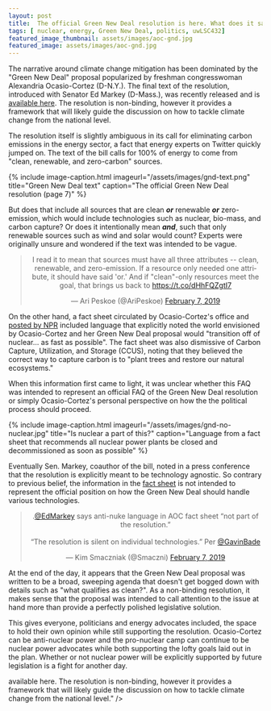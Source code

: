 ```yaml
---
layout: post
title:  The official Green New Deal resolution is here. What does it say about nuclear power?
tags: [ nuclear, energy, Green New Deal, politics, uwLSC432]
featured_image_thumbnail: assets/images/aoc-gnd.jpg
featured_image: assets/images/aoc-gnd.jpg
---
```


The narrative around climate change mitigation has been dominated by the "Green New Deal" proposal popularized by freshman congresswoman Alexandria Ocasio-Cortez (D-N.Y.). The final text of the resolution, introduced with Senator Ed Markey (D-Mass.), was recently released and is <a href="https://apps.npr.org/documents/document.html?id=5729033-Green-New-Deal-FINAL">available here</a>. The resolution is non-binding, however it provides a framework that will likely guide the discussion on how to tackle climate change from the national level.

The resolution itself is slightly ambiguous in its call for eliminating carbon emissions in the energy sector, a fact that energy experts on Twitter quickly jumped on. The text of the bill calls for 100% of energy to come from "clean, renewable, and zero-carbon" sources.

{% include image-caption.html imageurl="/assets/images/gnd-text.png" title="Green New Deal text" caption="The official Green New Deal resolution (page 7)" %}

 But does that include all sources that are clean ***or*** renewable ***or*** zero-emission, which would include technologies such as nuclear, bio-mass, and carbon capture? Or does it intentionally mean ***and***, such that only renewable sources such as wind and solar would count? Experts were originally unsure and wondered if the text was intended to be vague.

<!-- twitter post -->
<center>
<blockquote class="twitter-tweet" data-conversation="none" data-lang="en"><p lang="en" dir="ltr">I read it to mean that sources must have all three attributes -- clean, renewable, and zero-emission. If a resource only needed one attribute, it should have said &#39;or.&#39; And if &quot;clean&quot;-only resources meet the goal, that brings us back to <a href="https://t.co/dHhFQZgtI7">https://t.co/dHhFQZgtI7</a></p>&mdash; Ari Peskoe (@AriPeskoe) <a href="https://twitter.com/AriPeskoe/status/1093520592630886400?ref_src=twsrc%5Etfw">February 7, 2019</a></blockquote> <script async src="https://platform.twitter.com/widgets.js" charset="utf-8"></script>
</center>

On the other hand, a fact sheet circulated by Ocasio-Cortez's office and <a href="https://apps.npr.org/documents/document.html?id=5729035-Green-New-Deal-FAQ">posted by NPR</a> included language that explicitly noted the world envisioned by Ocasio-Cortez and her Green New Deal proposal would "transition off of nuclear... as fast as possible". The fact sheet was also dismissive of Carbon Capture, Utilization, and Storage (CCUS), noting that they believed the correct way to capture carbon is to "plant trees and restore our natural ecosystems."

When this information first came to light, it was unclear whether this FAQ was intended to represent an official FAQ of the Green New Deal resolution or simply Ocasio-Cortez's personal perspective on how the the political process should proceed.

{% include image-caption.html imageurl="/assets/images/gnd-no-nuclear.jpg" title="Is nuclear a part of this?" caption="Language from a fact sheet that recommends all nuclear power plants be closed and decommissioned as soon as possible" %}

Eventually Sen. Markey, coauthor of the bill, noted in a press conference that the resolution is explicitly meant to be technology agnostic. So contrary to previous belief, the information in the <a href="https://apps.npr.org/documents/document.html?id=5729035-Green-New-Deal-FAQ">fact sheet</a> is not intended to represent the official position on how the Green New Deal should handle various technologies.

<!-- Markey refutes fact sheet -->
<center>
<blockquote class="twitter-tweet" data-conversation="none" data-lang="en"><p lang="en" dir="ltr">.<a href="https://twitter.com/EdMarkey?ref_src=twsrc%5Etfw">@EdMarkey</a> says anti-nuke language in AOC fact sheet “not part of the resolution.”<br><br>“The resolution is silent on individual technologies.” Per <a href="https://twitter.com/GavinBade?ref_src=twsrc%5Etfw">@GavinBade</a></p>&mdash; Kim Smaczniak (@Smaczni) <a href="https://twitter.com/Smaczni/status/1093568510549245953?ref_src=twsrc%5Etfw">February 7, 2019</a></blockquote> <script async src="https://platform.twitter.com/widgets.js" charset="utf-8"></script>
</center>

At the end of the day, it appears that the Green New Deal proposal was written to be a broad, sweeping agenda that doesn't get bogged down with details such as "what qualifies as clean?". As a non-binding resolution, it makes sense that the proposal was intended to call attention to the issue at hand more than provide a perfectly polished legislative solution.

This gives everyone, politicians and energy advocates included, the space to hold their own opinion while still supporting the resolution. Ocasio-Cortez can be anti-nuclear power and the pro-nuclear camp can continue to be nuclear power advocates while both supporting the lofty goals laid out in the plan. Whether or not nuclear power will be explicitly supported by future legislation is a fight for another day.

<meta name="twitter:card" content="summary" />
<meta name="twitter:site" content="@nuclearkatie" />
<meta name="twitter:title" content="The official Green New Deal resolution is here. What does it say about nuclear power?" />
<meta name="twitter:description" content="The narrative around climate change mitigation has been dominated by the "Green New Deal" proposal popularized by freshman congresswoman Alexandria Ocasio-Cortez (D-N.Y.). The final text of the resolution, introduced with Senator Ed Markey (D-Mass.), was recently released and is <a href="https://apps.npr.org/documents/document.html?id=5729033-Green-New-Deal-FINAL">available here</a>. The resolution is non-binding, however it provides a framework that will likely guide the discussion on how to tackle climate change from the national level." />
<meta name="twitter:image" content="https://nuclearkatie.github.io/assets/images/aoc-gnd.jpg" />
